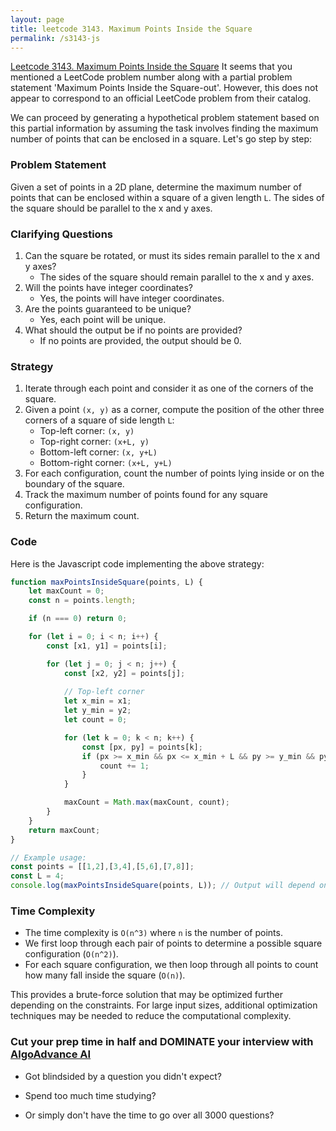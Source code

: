 ```yaml
---
layout: page
title: leetcode 3143. Maximum Points Inside the Square
permalink: /s3143-js
---
```

[Leetcode 3143. Maximum Points Inside the Square](https://algoadvance.github.io/algoadvance/l3143)
It seems that you mentioned a LeetCode problem number along with a partial problem statement 'Maximum Points Inside the Square-out'. However, this does not appear to correspond to an official LeetCode problem from their catalog. 

We can proceed by generating a hypothetical problem statement based on this partial information by assuming the task involves finding the maximum number of points that can be enclosed in a square. Let's go step by step:

### Problem Statement

Given a set of points in a 2D plane, determine the maximum number of points that can be enclosed within a square of a given length `L`. The sides of the square should be parallel to the x and y axes.

### Clarifying Questions
1. Can the square be rotated, or must its sides remain parallel to the x and y axes?
    - The sides of the square should remain parallel to the x and y axes.
2. Will the points have integer coordinates?
    - Yes, the points will have integer coordinates.
3. Are the points guaranteed to be unique?
    - Yes, each point will be unique.
4. What should the output be if no points are provided?
    - If no points are provided, the output should be 0.

### Strategy
1. Iterate through each point and consider it as one of the corners of the square.
2. Given a point `(x, y)` as a corner, compute the position of the other three corners of a square of side length `L`:
    - Top-left corner: `(x, y)`
    - Top-right corner: `(x+L, y)`
    - Bottom-left corner: `(x, y+L)`
    - Bottom-right corner: `(x+L, y+L)`
3. For each configuration, count the number of points lying inside or on the boundary of the square.
4. Track the maximum number of points found for any square configuration.
5. Return the maximum count.

### Code

Here is the Javascript code implementing the above strategy:

```javascript
function maxPointsInsideSquare(points, L) {
    let maxCount = 0;
    const n = points.length;

    if (n === 0) return 0;

    for (let i = 0; i < n; i++) {
        const [x1, y1] = points[i];

        for (let j = 0; j < n; j++) {
            const [x2, y2] = points[j];
            
            // Top-left corner
            let x_min = x1;
            let y_min = y2;
            let count = 0;

            for (let k = 0; k < n; k++) {
                const [px, py] = points[k];
                if (px >= x_min && px <= x_min + L && py >= y_min && py <= y_min + L) {
                    count += 1;
                }
            }

            maxCount = Math.max(maxCount, count);
        }
    }
    return maxCount;
}

// Example usage:
const points = [[1,2],[3,4],[5,6],[7,8]];
const L = 4;
console.log(maxPointsInsideSquare(points, L)); // Output will depend on the given points and L
```

### Time Complexity

- The time complexity is `O(n^3)` where `n` is the number of points.
- We first loop through each pair of points to determine a possible square configuration (`O(n^2)`).
- For each square configuration, we then loop through all points to count how many fall inside the square (`O(n)`).

This provides a brute-force solution that may be optimized further depending on the constraints. For large input sizes, additional optimization techniques may be needed to reduce the computational complexity.


### Cut your prep time in half and DOMINATE your interview with [AlgoAdvance AI](https://algoAdvance.com)

- Got blindsided by a question you didn't expect?

- Spend too much time studying?

- Or simply don't have the time to go over all 3000 questions?

